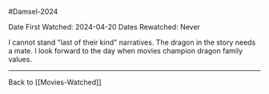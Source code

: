 #Damsel-2024

Date First Watched:  2024-04-20
Dates Rewatched:  Never

I cannot stand "last of their kind" narratives.  The dragon in the story needs a mate.  I look forward to the day when movies champion dragon family values.

---
Back to [[Movies-Watched]]